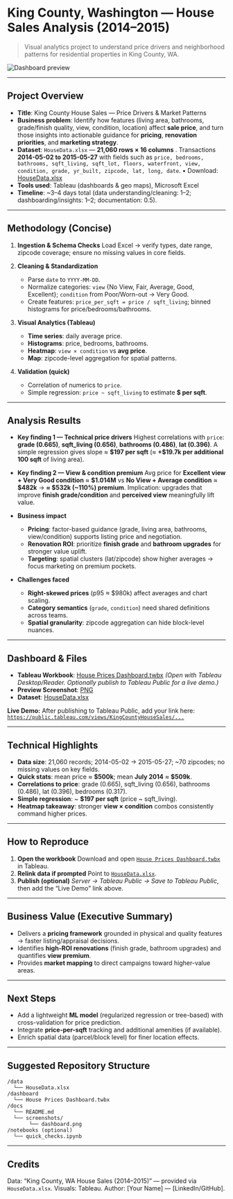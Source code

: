 # King County, Washington — House Sales Analysis (2014–2015)

> Visual analytics project to understand price drivers and neighborhood patterns for residential properties in King County, WA.

![Dashboard preview](sandbox:/mnt/data/Screenshot%202025-08-06%20144317.png)

---

## Project Overview

* **Title**: King County House Sales — Price Drivers & Market Patterns
* **Business problem**:
  Identify how features (living area, bathrooms, grade/finish quality, view, condition, location) affect **sale price**, and turn those insights into actionable guidance for **pricing**, **renovation priorities**, and **marketing strategy**.
* **Dataset**:
  `HouseData.xlsx` — **21,060 rows × 16 columns** . Transactions **2014-05-02 to 2015-05-27** with fields such as `price, bedrooms, bathrooms, sqft_living, sqft_lot, floors, waterfront, view, condition, grade, yr_built, zipcode, lat, long, date`.
  • Download: [HouseData.xlsx](sandbox:/mnt/data/HouseData.xlsx)
* **Tools used**:
  Tableau (dashboards & geo maps), Microsoft Excel
* **Timeline**: \~3–4 days total (data understanding/cleaning: 1–2; dashboarding/insights: 1–2; documentation: 0.5).

---

## Methodology (Concise)

1. **Ingestion & Schema Checks**
   Load Excel → verify types, date range, zipcode coverage; ensure no missing values in core fields.
2. **Cleaning & Standardization**

   * Parse `date` to `YYYY-MM-DD`.
   * Normalize categories: `view` {No View, Fair, Average, Good, Excellent}; `condition` from Poor/Worn-out → Very Good.
   * Create features: `price_per_sqft = price / sqft_living`; binned histograms for price/bedrooms/bathrooms.
3. **Visual Analytics (Tableau)**

   * **Time series**: daily average price.
   * **Histograms**: price, bedrooms, bathrooms.
   * **Heatmap**: `view × condition` vs **avg price**.
   * **Map**: zipcode-level aggregation for spatial patterns.
4. **Validation (quick)**

   * Correlation of numerics to `price`.
   * Simple regression: `price ~ sqft_living` to estimate **\$ per sqft**.

---

## Analysis Results

* **Key finding 1 — Technical price drivers**
  Highest correlations with `price`: **grade (0.665)**, **sqft\_living (0.656)**, **bathrooms (0.486)**, **lat (0.396)**.
  A simple regression gives slope ≈ **\$197 per sqft** (≈ **+\$19.7k per additional 100 sqft** of living area).

* **Key finding 2 — View & condition premium**
  Avg price for **Excellent view + Very Good condition** ≈ **\$1.014M** vs **No View + Average condition** ≈ **\$482k** → **≈ \$532k (\~110%) premium**.
  Implication: upgrades that improve **finish grade/condition** and **perceived view** meaningfully lift value.

* **Business impact**

  * **Pricing**: factor-based guidance (grade, living area, bathrooms, view/condition) supports listing price and negotiation.
  * **Renovation ROI**: prioritize **finish grade** and **bathroom upgrades** for stronger value uplift.
  * **Targeting**: spatial clusters (lat/zipcode) show higher averages → focus marketing on premium pockets.

* **Challenges faced**

  * **Right-skewed prices** (p95 ≈ \$980k) affect averages and chart scaling.
  * **Category semantics** (`grade`, `condition`) need shared definitions across teams.
  * **Spatial granularity**: zipcode aggregation can hide block-level nuances.

---

## Dashboard & Files

* **Tableau Workbook**: [House Prices Dashboard.twbx](sandbox:/mnt/data/House%20Prices%20Dashboard.twbx)
  *(Open with Tableau Desktop/Reader. Optionally publish to Tableau Public for a live demo.)*
* **Preview Screenshot**: [PNG](sandbox:/mnt/data/Screenshot%202025-08-06%20144317.png)
* **Dataset**: [HouseData.xlsx](sandbox:/mnt/data/HouseData.xlsx)

**Live Demo:**
After publishing to Tableau Public, add your link here:
[`https://public.tableau.com/views/KingCountyHouseSales/...`](https://public.tableau.com/app/profile/muhammad.zaki8426/viz/HousePricesDashboard_17339701719370/KingCountyHouseSales?publish=yes)

---

## Technical Highlights

* **Data size**: 21,060 records; 2014-05-02 → 2015-05-27; \~70 zipcodes; no missing values on key fields.
* **Quick stats**: mean price ≈ **\$500k**; mean **July 2014** ≈ **\$509k**.
* **Correlations to price**: grade (0.665), sqft\_living (0.656), bathrooms (0.486), lat (0.396), bedrooms (0.317).
* **Simple regression**: \~ **\$197 per sqft** (price \~ sqft\_living).
* **Heatmap takeaway**: stronger **view × condition** combos consistently command higher prices.

---

## How to Reproduce

1. **Open the workbook**
   Download and open [`House Prices Dashboard.twbx`](sandbox:/mnt/data/House%20Prices%20Dashboard.twbx) in Tableau.
2. **Relink data if prompted**
   Point to [`HouseData.xlsx`](sandbox:/mnt/data/HouseData.xlsx).
3. **Publish (optional)**
   *Server → Tableau Public → Save to Tableau Public*, then add the “Live Demo” link above.

---

## Business Value (Executive Summary)

* Delivers a **pricing framework** grounded in physical and quality features → faster listing/appraisal decisions.
* Identifies **high-ROI renovations** (finish grade, bathroom upgrades) and quantifies **view premium**.
* Provides **market mapping** to direct campaigns toward higher-value areas.

---

## Next Steps

* Add a lightweight **ML model** (regularized regression or tree-based) with cross-validation for price prediction.
* Integrate **price-per-sqft** tracking and additional amenities (if available).
* Enrich spatial data (parcel/block level) for finer location effects.

---

## Suggested Repository Structure

```
/data
  └── HouseData.xlsx
/dashboard
  └── House Prices Dashboard.twbx
/docs
  └── README.md
  └── screenshots/
       └── dashboard.png
/notebooks (optional)
  └── quick_checks.ipynb
```

---

## Credits

Data: “King County, WA House Sales (2014–2015)” — provided via `HouseData.xlsx`.
Visuals: Tableau.
Author: \[Your Name] — \[LinkedIn/GitHub].
